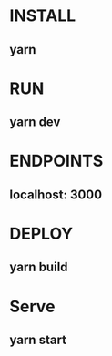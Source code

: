 # INSTALL 
## yarn 
# RUN 
## yarn dev 
# ENDPOINTS 
## localhost: 3000
# DEPLOY 
## yarn build
# Serve
## yarn start